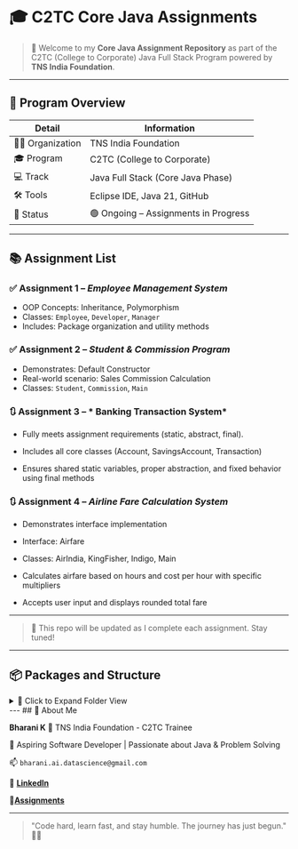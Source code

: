 # 🎓 C2TC Core Java Assignments

> 🚀 Welcome to my **Core Java Assignment Repository** as part of the C2TC (College to Corporate) Java Full Stack Program powered by **TNS India Foundation**.

---

## 🏫 Program Overview

| Detail            | Information                           |
|------------------|----------------------------------------|
| 👨‍🏫 Organization  | TNS India Foundation                  |
| 🎓 Program        | C2TC (College to Corporate)           |
| 💻 Track          | Java Full Stack (Core Java Phase)     |
| 🛠️ Tools          | Eclipse IDE, Java 21, GitHub           |
| 📍 Status         | 🟢 Ongoing – Assignments in Progress   |

---

## 📚 Assignment List

### ✅ Assignment 1 – *Employee Management System*
- OOP Concepts: Inheritance, Polymorphism
- Classes: `Employee`, `Developer`, `Manager`
- Includes: Package organization and utility methods

### ✅ Assignment 2 – *Student & Commission Program*
- Demonstrates: Default Constructor
- Real-world scenario: Sales Commission Calculation
- Classes: `Student`, `Commission`, `Main`

### 🔃 Assignment 3 – * Banking Transaction System*

- Fully meets assignment requirements (static, abstract, final).

- Includes all core classes (Account, SavingsAccount, Transaction)

- Ensures shared static variables, proper abstraction, and fixed behavior using final methods

### 🔃 Assignment 4 – *Airline Fare Calculation System*
- Demonstrates interface implementation

- Interface: Airfare

- Classes: AirIndia, KingFisher, Indigo, Main

- Calculates airfare based on hours and cost per hour with specific multipliers

- Accepts user input and displays rounded total fare

---
> 🔁 This repo will be updated as I complete each assignment. Stay tuned!
---

## 📦 Packages and Structure

<details>
<summary>📁 Click to Expand Folder View</summary>

```bash
📦 src/
┗ 📂 com
   ┗ 📂 com.Bharani_K
      ┣ 📂 com.Bharani_K.Assignment_1
      ┃ ┣ 📜 Employee.java
      ┃ ┣ 📜 Developer.java
      ┃ ┣ 📜 Manager.java
      ┃ ┗ 📂 utilities
      ┃ ┃ ┣ 📜 EmployeeUtilities.java
      ┃ ┃ ┗ 📜 AssignmentMain.java
      ┗ 📂 com.Bharani_K.Assignment_2
      ┃ ┃  ┣ 📜 Student.java
      ┃ ┃  ┣ 📜 Commission.java
      ┃ ┃  ┗ 📜 Main.java
      ┣ 📂 com.Bharani_K.Assignment_3
      ┃ ┣ 📜 Bank.java
      ┃ ┣ 📜 Account.java
      ┃ ┣ 📜 SavingsAccount.java
      ┃ ┣ 📜 CheckingAccount.java
      ┃ ┣ 📜 Transaction.java
      ┃ ┗ 📜 Main.java
      ┗ 📂 com.Bharani_K.Assignment_4
      ┃  ┣ 📜 Airfare.java
      ┃  ┣ 📜 AirIndia.java
      ┃  ┣ 📜 KingFisher.java
      ┃  ┣ 📜 Indigo.java
      ┃  ┗ 📜 Main.java
````

</details>
---
## 👤 About Me

**Bharani K**
🎯 TNS India Foundation - C2TC Trainee

🚀 Aspiring Software Developer | Passionate about Java & Problem Solving

📫 `bharani.ai.datascience@gmail.com`

🔗 [**LinkedIn**](https://www.linkedin.com/in/bharani-k-10824b299)

🔗[**Assignments**](https://github.com/Bharani1611/C2TC_CoreJava_Assignment.git)

---

> "Code hard, learn fast, and stay humble. The journey has just begun." 💪🔥


